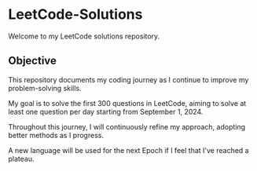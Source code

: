 # LeetCode-Solutions
Welcome to my LeetCode solutions repository.

## Objective
This repository documents my coding journey as I continue to improve my problem-solving skills.

My goal is to solve the first 300 questions in LeetCode, aiming to solve at least one question per day starting from September 1, 2024.

Throughout this journey, I will continuously refine my approach, adopting better methods as I progress.

A new language will be used for the next Epoch if I feel that I've reached a plateau.
